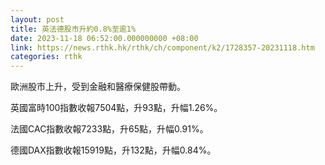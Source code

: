 ```yaml
---
layout: post
title: 英法德股市升約0.8%至逾1%
date: 2023-11-18 06:52:00.000000000 +08:00
link: https://news.rthk.hk/rthk/ch/component/k2/1728357-20231118.htm
categories: rthk
---
```


歐洲股市上升，受到金融和醫療保健股帶動。

英國富時100指數收報7504點，升93點，升幅1.26%。

法國CAC指數收報7233點，升65點，升幅0.91%。

德國DAX指數收報15919點，升132點，升幅0.84%。
